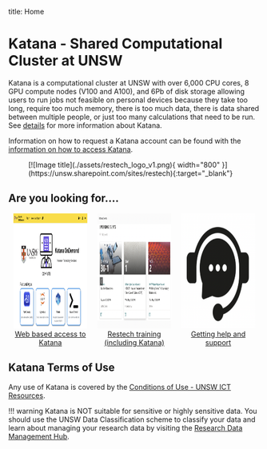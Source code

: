 title: Home

# Katana - Shared Computational Cluster at UNSW 

Katana is a computational cluster at UNSW with over 6,000 CPU cores, 8 GPU compute nodes (V100 and A100), 
and 6Pb of disk storage allowing users to run jobs not feasible on personal devices because they take too long,
require too much memory, there is too much data, there is data shared between multiple people, or just too many
calculations that need to be run. See [details](/using_katana/about_katana) for more information about Katana.

Information on how to request a Katana account can be found with the
[information on how to access Katana](using_katana/accessing_katana/#requesting-an-account).

<figure markdown>
  [![Image title](./assets/restech_logo_v1.png){ width="800" }](https://unsw.sharepoint.com/sites/restech){:target="_blank"}
</figure>


<h2> Are you looking for.... </h2>

<div style="display: flex; justify-content: space-around;">
    <div style="flex: 1; margin: 0 10px;">
      <div style="display: inline-block; text-align: center;">
            <a href="/using_katana/ondemand"><img src="../assets/kod_square.png" alt="Web based access to Katana" style="max-width: 100%; height: 230px;"></a>
            <div><a href="/using_katana/ondemand">Web based access to Katana</a></div>
        </a>
      </div>
    </div>
    <div style="flex: 1; margin: 0 10px;">
      <div style="display: inline-block; text-align: center;">
            <a href="https://unsw.sharepoint.com/sites/restech" target="_blank"><img src="../assets/next_training.png" alt="Restech training" style="max-width: 100%; height: 230px;"></a>
            <div><a href="https://unsw.sharepoint.com/sites/restech" target="_blank">Restech training (including Katana)</a></div>
        </a>
      </div>
    </div>
    <div style="flex: 1; margin: 0 10px;">
      <div style="display: inline-block; text-align: center;">
            <a href="help_support/user_support"><img src="../assets/help_support.png" alt="Getting help and support" style="max-width: 100%; height: 230px;"></a>
            <div><a href="help_support/user_support">Getting help and support</a></div>
        </a>
      </div>
    </div>
</div>





<h2> Katana Terms of Use </h2>

Any use of Katana is covered by the [Conditions of Use - UNSW ICT Resources](https://www.it.unsw.edu.au/students/policies/agree_to_rules.html). 

!!! warning
    Katana is NOT suitable for sensitive or highly sensitive data. You should use the UNSW Data Classification scheme to classify your data and learn about managing your research data by visiting the [Research Data Management Hub](https://research.unsw.edu.au/research-data-management-hub).
